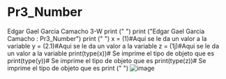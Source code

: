 # Pr3_Number
Edgar Gael Garcia Camacho 3-W
print (" ")
print ("Edgar Gael Garcia Camacho : Pr3_Number")
print (" ")
x = (1)#Aqui se le da un valor a la variable
y = (2.1)#Aqui se le da un valor a la variable
z = (1j)#Aqui se le da un valor a la variable
print(type(x))# Se imprime el tipo de objeto que es
print(type(y))# Se imprime el tipo de objeto que es
print(type(z))# Se imprime el tipo de objeto que es
print (" ")
![image](https://github.com/user-attachments/assets/d92ab65e-df5e-4748-a4dc-ee6a061ab13b)

